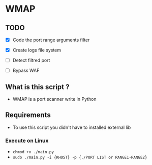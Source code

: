 # **WMAP**

## TODO
- [x] Code the port range arguments filter 
- [x] Create logs file system
- [ ] Detect filtred port
- [ ] Bypass WAF


## What is this script ?
- WMAP is a port scanner write in Python

## Requirements
- To use this script you didn't have to installed external lib

### Execute on Linux
- `chmod +x ./main.py`
- `sudo ./main.py -i {RHOST} -p {./PORT LIST or RANGE1-RANGE2}` 
